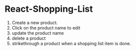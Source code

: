 # React-Shopping-List

1. Create a new product.
2. Click on the product name to edit
3. update the product name
4. delete a product
5. strikethrough a product when a shopping list item is done.
